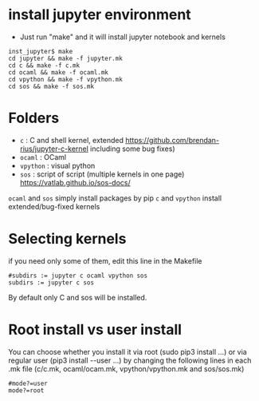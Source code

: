 install jupyter environment
====================

* Just run "make" and it will install jupyter notebook and kernels

```
inst_jupyter$ make
cd jupyter && make -f jupyter.mk
cd c && make -f c.mk
cd ocaml && make -f ocaml.mk
cd vpython && make -f vpython.mk
cd sos && make -f sos.mk
```

Folders
====================

* `c` : C and shell kernel, extended https://github.com/brendan-rius/jupyter-c-kernel including some bug fixes)
* `ocaml` : OCaml 
* `vpython` : visual python
* `sos` : script of script (multiple kernels in one page) https://vatlab.github.io/sos-docs/

`ocaml` and `sos` simply install packages by pip
`c` and `vpython` install extended/bug-fixed kernels

Selecting kernels
====================

if you need only some of them, edit this line in the Makefile

```
#subdirs := jupyter c ocaml vpython sos
subdirs := jupyter c sos
```

By default only C and sos will be installed.

Root install vs user install
====================

You can choose whether you install it via root (sudo pip3 install ...) or via regular user (pip3 install --user ...) by changing the following lines in each .mk file (c/c.mk, ocaml/ocam.mk, vpython/vpython.mk and sos/sos.mk)

```
#mode?=user
mode?=root
```
